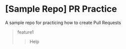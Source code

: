 # [Sample Repo] PR Practice
A sample repo for practicing how to create Pull Requests
> feature1 
> >Help